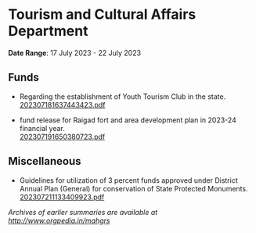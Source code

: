 # Tourism and Cultural Affairs Department

**Date Range**: 17 July 2023 - 22 July 2023


## Funds
- Regarding the establishment of Youth Tourism Club in the state.\
  [202307181637443423.pdf](https://gr.maharashtra.gov.in/Site/Upload/Government%20Resolutions/English/202307181637443423.pdf)

- fund release for Raigad fort and area development plan in 2023-24 financial year.\
  [202307191650380723.pdf](https://gr.maharashtra.gov.in/Site/Upload/Government%20Resolutions/English/202307191650380723.pdf)

## Miscellaneous
- Guidelines for utilization of 3 percent funds approved under District Annual Plan (General) for conservation of State Protected Monuments.\
  [202307211133409923.pdf](https://gr.maharashtra.gov.in/Site/Upload/Government%20Resolutions/English/202307211133409923.pdf)


*Archives of earlier summaries are available at http://www.orgpedia.in/mahgrs*